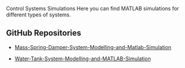Control Systems Simulations
Here you can find MATLAB simulations for different types of systems.
## GitHub Repositories

- [Mass-Spring-Damper-System-Modelling-and-Matlab-Simulation](https://github.com/sirasoguteray/Mass-Spring-Damper-System-Modelling-and-Matlab-Simulation)

- [Water-Tank-System-Modelling-and-MATLAB-Simulation]([https://github.com/eraysirasogut/LMS4000-driver](https://github.com/sirasoguteray/Water-Tank-System-Modelling-and-MATLAB-Simulation))  
